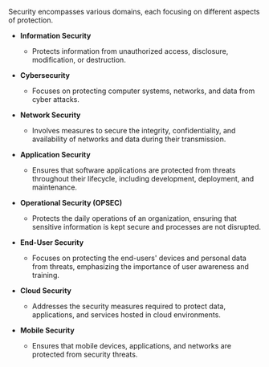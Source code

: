 Security encompasses various domains, each focusing on different aspects of protection.

   - **Information Security**
      - Protects information from unauthorized access, disclosure, modification, or destruction.

   - **Cybersecurity** 
      - Focuses on protecting computer systems, networks, and data from cyber attacks.

   - **Network Security**
      - Involves measures to secure the integrity, confidentiality, and availability of networks and data during their transmission.

   - **Application Security**
      - Ensures that software applications are protected from threats throughout their lifecycle, including development, deployment, and maintenance.

   - **Operational Security (OPSEC)**
      - Protects the daily operations of an organization, ensuring that sensitive information is kept secure and processes are not disrupted.

   - **End-User Security**
      - Focuses on protecting the end-users' devices and personal data from threats, emphasizing the importance of user awareness and training.

   - **Cloud Security**
      - Addresses the security measures required to protect data, applications, and services hosted in cloud environments.

   - **Mobile Security**
      - Ensures that mobile devices, applications, and networks are protected from security threats.
